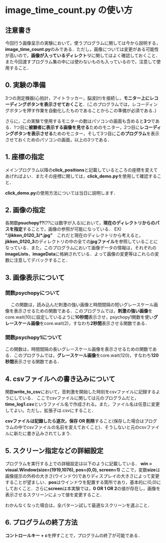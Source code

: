 # image_time_count.py の使い方

## 注意書き

今回行う画像呈示の実験において，使うプログラムに関しては今から説明する，**image_time_count.py**のみである．ただし，画像については変更がある可能性が高いので，**画像が入っているディレクトリ**に関してはよく確認しておくこと．また今回渡すプログラム集の中には使わないものも入っているので，注意して使用すること．

## 0. 実験の準備

3つの測定機器(心拍計，アイトラッカー，脳波計)を接続し，**モニター上にレコーディングボタンを表示させておくこと**．(このプログラムでは，レコーディングボタンを押す作業を自動化したものであることからこの準備が必須である．)

さらに，この実験で使用するモニターの数はパソコンの画面も含めると**3つ**である．1つ目に**被験者に表示する画像を見せる**ためのモニター，2つ目に**レコーディングボタンを表示させる**ためのモニター，そして3つ目に**このプログラム**を表示させておくためのパソコンの画面，以上の3つである．


## 1. 座標の指定

メインプログラム以降の**click_positions**と記載しているところの座標を変えてあげればよい．またその座標に関しては，**click_demo.py**を使用して確認すること．

**click_demo.py**の使用方法については当日に説明します．


## 2. 画像の指定

各関数**psuchopy??**(??には数字が入る)において，**現在のディレクトリからのパスを指定**することで，画像の参照が可能になっている．
EX) **"/jikken_0120_3/*.jpg"**　これだと現在のディレクトリから考えると，**jikken_0120_3**のディレクトリの中の全ての**jpgファイル**を参照していることになっている．また，このプログラムにおいて画像データの情報は，それぞれの**imageLists**，**imageData**に格納されている．よって画像の変更等はこれらの変数に注意してデバックすること．

## 3. 画像表示について

### 関数psychopyについて
　
この関数は，読み込んだ刺激の強い画像と時間間隔の短いグレースケール画像を表示させるための関数である．このプログラムでは，**刺激の強い画像**をcore.wait(10)に設定しているように**10秒間**表示させ，psychopy1関数を使い**グレースケール画像**をcore.wait(2)，すなわち**2秒間**表示させる関数である．

### 関数psychopy1について

この関数は，時間間隔の長いグレースケール画像を表示させるための関数である．このプログラムでは，**グレースケール画像**をcore.wait(120)，すなわち**120秒間**表示させる関数である．


## 4. csvファイルへの書き込みについて

関数**write_to_csv**において，音刺激を開始した時刻をcsvファイルに記録するようにしている．
ここでcsvファイルに関しては元のプログラムだと，**time_log1.csv**というファイル名で作成される。また，ファイル名は任意に変更してよい。ただし，拡張子は.csvにすること．

**csvファイルは記録したら逐次，保存 OR 削除**すること(保存した場合はプログラムの中でcsvファイルの名前を変えておくこと)．そうしないと元のcsvファイルに新たに書き込みされてしまう.


## 5. スクリーン指定などの詳細設定

プログラムを実行する上での詳細設定は以下のように記載している．
**win = visual.Window(size=(1919,1076), pos=(0,0), screen=1)**
ここで，変数**size**は画像提示の外枠の大きさ(ウインドウ)でありディスプレイの大きさによって変更することが望ましい．**pos**はウインドウを配置する箇所であり，基本的に(0,0)にしておくこと．さらに**screen**は本実験では，**0 OR 1 OR 2**の値が存在し，画像を表示させるスクリーンによって値を変更すること．

わかんなくなった場合は，全パターン試して最適なスクリーンを選ぶこと．

## 6. プログラムの終了方法

**コントロールキー + c**を押すことで，プログラムの終了が可能である．
